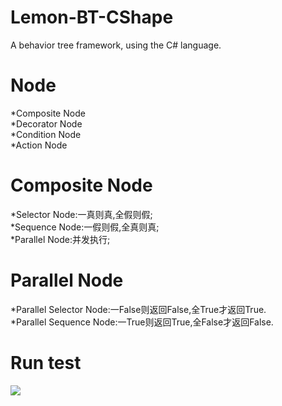 # Lemon-BT-CShape  
A behavior tree framework, using the C# language.  

# Node  
*Composite Node  
*Decorator Node  
*Condition Node  
*Action Node  

# Composite Node  
*Selector Node:一真则真,全假则假;  
*Sequence Node:一假则假,全真则真;  
*Parallel Node:并发执行;  

 # Parallel Node  
 *Parallel Selector Node:一False则返回False,全True才返回True.  
 *Parallel Sequence Node:一True则返回True,全False才返回False.  

# Run test        
![](https://github.com/onelei/Lemon-BT-CShape/blob/master/ImgCache/test.png) 
